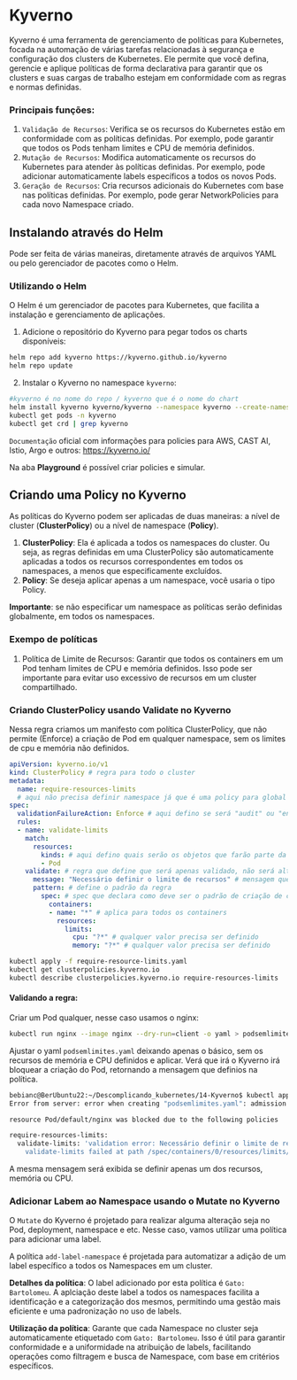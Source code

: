 # Kyverno

Kyverno é uma ferramenta de gerenciamento de políticas para Kubernetes, focada na automação de várias tarefas relacionadas à segurança e configuração dos 
clusters de Kubernetes. Ele permite que você defina, gerencie e aplique políticas de forma declarativa para garantir que os clusters e suas cargas de trabalho 
estejam em conformidade com as regras e normas definidas.

### Principais funções:

1. `Validação de Recursos`: Verifica se os recursos do Kubernetes estão em conformidade com as políticas definidas. Por exemplo, pode garantir que todos os
Pods tenham limites e CPU de memória definidos.
2. `Mutação de Recursos`: Modifica automaticamente os recursos do Kubernetes para atender às políticas definidas. Por exemplo, pode adicionar automaticamente 
labels específicos a todos os novos Pods.
3. `Geração de Recursos`: Cria recursos adicionais do Kubernetes com base nas políticas definidas. Por exemplo, pode gerar NetworkPolicies para cada novo
Namespace criado.

## Instalando através do Helm

Pode ser feita de várias maneiras, diretamente através de arquivos YAML ou pelo gerenciador de pacotes como o Helm.

### Utilizando o Helm 

O Helm é um gerenciador de pacotes para Kubernetes, que facilita a instalação e gerenciamento de aplicações.

1. Adicione o repositório do Kyverno para pegar todos os charts disponíveis:

```bash
helm repo add kyverno https://kyverno.github.io/kyverno
helm repo update
```
2. Instalar o Kyverno no namespace `kyverno`:

```bash
#kyverno é no nome do repo / kyverno que é o nome do chart
helm install kyverno kyverno/kyverno --namespace kyverno --create-namespace
kubectl get pods -n kyverno
kubectl get crd | grep kyverno
```

`Documentação` oficial com informações para policies para AWS, CAST AI, Istio, Argo e outros: https://kyverno.io/

Na aba **Playground** é possível criar policies e simular.

## Criando uma Policy no Kyverno

As políticas do Kyverno podem ser aplicadas de duas maneiras: a nível de cluster (**ClusterPolicy**) ou a nível de namespace (**Policy**).

1. **ClusterPolicy**: Ela é aplicada a todos os namespaces do cluster. Ou seja, as regras definidas em uma ClusterPolicy são automaticamente aplicadas a
todos os recursos correspondentes em todos os namespaces, a menos que especificamente excluídos.
2. **Policy**: Se deseja aplicar apenas a um namespace, você usaria o tipo Policy.

**Importante**: se não especificar um namespace as políticas serão definidas globalmente, em todos os namespaces.

### Exempo de políticas

1. Política de Limite de Recursos: Garantir que todos os containers em um Pod tenham limites de CPU e memória definidos. Isso pode ser importante para evitar
uso excessivo de recursos em um cluster compartilhado.

### Criando ClusterPolicy usando Validate no Kyverno

Nessa regra criamos um manifesto com política ClusterPolicy, que não permite (Enforce) a criação de Pod em qualquer namespace, sem os limites de cpu e memória não definidos. 

```yaml
apiVersion: kyverno.io/v1 
kind: ClusterPolicy # regra para todo o cluster
metadata:
  name: require-resources-limits
  # aqui não precisa definir namespace já que é uma policy para global
spec:
  validationFailureAction: Enforce # aqui defino se será "audit" ou "enforce", nesse caso "enforce", pois nao deve permitir de forma alguma
  rules: 
  - name: validate-limits
    match:
      resources:
        kinds: # aqui defino quais serão os objetos que farão parte da "rule", Pod, Deployment, Sts...
        - Pod 
    validate: # regra que define que será apenas validado, não será alterado (mutate) a tentantiva de criação de um pod sem limits.
      message: "Necessário definir o limite de recursos" # mensagem que será mostrada se cair na regra da validação.
      pattern: # define o padrão da regra
        spec: # spec que declara como deve ser o padrão de criação de containers, nesse caso com cpu e memória definidos
          containers: 
          - name: "*" # aplica para todos os containers
            resources:
              limits:
                cpu: "?*" # qualquer valor precisa ser definido
                memory: "?*" # qualquer valor precisa ser definido
```                

```bash
kubectl apply -f require-resource-limits.yaml
kubectl get clusterpolicies.kyverno.io
kubectl describe clusterpolicies.kyverno.io require-resources-limits
```

#### Validando a regra:

Criar um Pod qualquer, nesse caso usamos o nginx:
```bash
kubectl run nginx --image nginx --dry-run=client -o yaml > podsemlimites.yaml
```
Ajustar o yaml `podsemlimites.yaml` deixando apenas o básico, sem os recursos de memória e CPU definidos e aplicar.
Verá que irá o Kyverno irá bloquear a criação do Pod, retornando a mensagem que definios na política.
```bash
bebianc@BerUbuntu22:~/Descomplicando_kubernetes/14-Kyverno$ kubectl apply -f podsemlimites.yaml 
Error from server: error when creating "podsemlimites.yaml": admission webhook "validate.kyverno.svc-fail" denied the request: 

resource Pod/default/nginx was blocked due to the following policies 

require-resources-limits:
  validate-limits: 'validation error: Necessário definir o limite de recursos. rule
    validate-limits failed at path /spec/containers/0/resources/limits/'

```
A mesma mensagem será exibida se definir apenas um dos recursos, memória ou CPU.

### Adicionar Labem ao Namespace usando o Mutate no Kyverno

O `Mutate` do Kyverno é projetado para realizar alguma alteração seja no Pod, deployment, namespace e etc. Nesse caso, vamos utilizar uma política para 
adicionar uma label. 

A política `add-label-namespace` é projetada para automatizar a adição de um label específico a todos os Namespaces em um cluster. 

**Detalhes da política**: O label adicionado por esta política é `Gato: Bartolomeu`. A aplciação deste label a todos os namespaces facilita a identificação 
e a categorização dos mesmos, permitindo uma gestão mais eficiente e uma padronização no uso de labels.

**Utilização da política**: Garante que cada Namespace no cluster seja automaticamente etiquetado com `Gato: Bartolomeu`. Isso é útil para garantir conformidade 
e a uniformidade na atribuição de labels, facilitando operações como filtragem e busca de Namespace, com base em critérios específicos.

